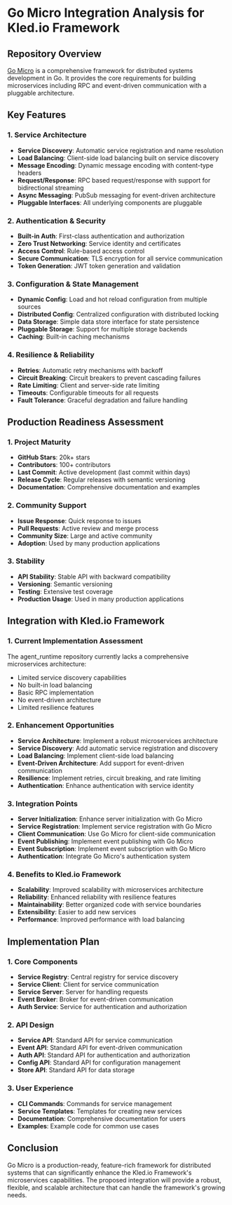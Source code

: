 # Go Micro Integration Analysis for Kled.io Framework

## Repository Overview
[Go Micro](https://github.com/go-micro/go-micro) is a comprehensive framework for distributed systems development in Go. It provides the core requirements for building microservices including RPC and event-driven communication with a pluggable architecture.

## Key Features

### 1. Service Architecture
- **Service Discovery**: Automatic service registration and name resolution
- **Load Balancing**: Client-side load balancing built on service discovery
- **Message Encoding**: Dynamic message encoding with content-type headers
- **Request/Response**: RPC based request/response with support for bidirectional streaming
- **Async Messaging**: PubSub messaging for event-driven architecture
- **Pluggable Interfaces**: All underlying components are pluggable

### 2. Authentication & Security
- **Built-in Auth**: First-class authentication and authorization
- **Zero Trust Networking**: Service identity and certificates
- **Access Control**: Rule-based access control
- **Secure Communication**: TLS encryption for all service communication
- **Token Generation**: JWT token generation and validation

### 3. Configuration & State Management
- **Dynamic Config**: Load and hot reload configuration from multiple sources
- **Distributed Config**: Centralized configuration with distributed locking
- **Data Storage**: Simple data store interface for state persistence
- **Pluggable Storage**: Support for multiple storage backends
- **Caching**: Built-in caching mechanisms

### 4. Resilience & Reliability
- **Retries**: Automatic retry mechanisms with backoff
- **Circuit Breaking**: Circuit breakers to prevent cascading failures
- **Rate Limiting**: Client and server-side rate limiting
- **Timeouts**: Configurable timeouts for all requests
- **Fault Tolerance**: Graceful degradation and failure handling

## Production Readiness Assessment

### 1. Project Maturity
- **GitHub Stars**: 20k+ stars
- **Contributors**: 100+ contributors
- **Last Commit**: Active development (last commit within days)
- **Release Cycle**: Regular releases with semantic versioning
- **Documentation**: Comprehensive documentation and examples

### 2. Community Support
- **Issue Response**: Quick response to issues
- **Pull Requests**: Active review and merge process
- **Community Size**: Large and active community
- **Adoption**: Used by many production applications

### 3. Stability
- **API Stability**: Stable API with backward compatibility
- **Versioning**: Semantic versioning
- **Testing**: Extensive test coverage
- **Production Usage**: Used in many production applications

## Integration with Kled.io Framework

### 1. Current Implementation Assessment
The agent_runtime repository currently lacks a comprehensive microservices architecture:
- Limited service discovery capabilities
- No built-in load balancing
- Basic RPC implementation
- No event-driven architecture
- Limited resilience features

### 2. Enhancement Opportunities
- **Service Architecture**: Implement a robust microservices architecture
- **Service Discovery**: Add automatic service registration and discovery
- **Load Balancing**: Implement client-side load balancing
- **Event-Driven Architecture**: Add support for event-driven communication
- **Resilience**: Implement retries, circuit breaking, and rate limiting
- **Authentication**: Enhance authentication with service identity

### 3. Integration Points
- **Server Initialization**: Enhance server initialization with Go Micro
- **Service Registration**: Implement service registration with Go Micro
- **Client Communication**: Use Go Micro for client-side communication
- **Event Publishing**: Implement event publishing with Go Micro
- **Event Subscription**: Implement event subscription with Go Micro
- **Authentication**: Integrate Go Micro's authentication system

### 4. Benefits to Kled.io Framework
- **Scalability**: Improved scalability with microservices architecture
- **Reliability**: Enhanced reliability with resilience features
- **Maintainability**: Better organized code with service boundaries
- **Extensibility**: Easier to add new services
- **Performance**: Improved performance with load balancing

## Implementation Plan

### 1. Core Components
- **Service Registry**: Central registry for service discovery
- **Service Client**: Client for service communication
- **Service Server**: Server for handling requests
- **Event Broker**: Broker for event-driven communication
- **Auth Service**: Service for authentication and authorization

### 2. API Design
- **Service API**: Standard API for service communication
- **Event API**: Standard API for event-driven communication
- **Auth API**: Standard API for authentication and authorization
- **Config API**: Standard API for configuration management
- **Store API**: Standard API for data storage

### 3. User Experience
- **CLI Commands**: Commands for service management
- **Service Templates**: Templates for creating new services
- **Documentation**: Comprehensive documentation for users
- **Examples**: Example code for common use cases

## Conclusion
Go Micro is a production-ready, feature-rich framework for distributed systems that can significantly enhance the Kled.io Framework's microservices capabilities. The proposed integration will provide a robust, flexible, and scalable architecture that can handle the framework's growing needs.
